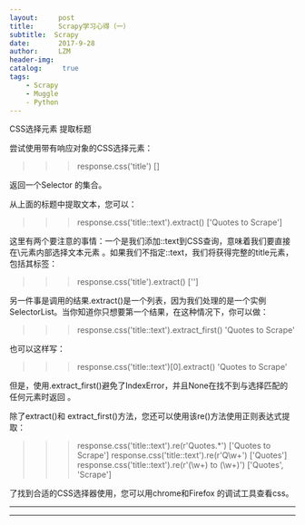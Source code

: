 ```yaml
---
layout:     post
title:      Scrapy学习心得（一）
subtitle:  Scrapy
date:       2017-9-28
author:     LZM
header-img: 
catalog: 	 true
tags:
    - Scrapy
    - Muggle
    - Python
---
```

    

CSS选择元素
提取标题

尝试使用带有响应对象的CSS选择元素：

>>> response.css('title')
[<Selector xpath='descendant-or-self::title' data='<title>Quotes to Scrape</title>'>]

返回一个Selector 的集合。

从上面的标题中提取文本，您可以：

>>> response.css('title::text').extract()
['Quotes to Scrape']

这里有两个要注意的事情：一个是我们添加::text到CSS查询，意味着我们要直接在\元素内部选择文本元素 。如果我们不指定::text，我们将获得完整的title元素，包括其标签：

>>> response.css('title').extract()
['<title>Quotes to Scrape</title>']


另一件事是调用的结果.extract()是一个列表，因为我们处理的是一个实例SelectorList。当你知道你只想要第一个结果，在这种情况下，你可以做：

>>> response.css('title::text').extract_first()
'Quotes to Scrape'


也可以这样写：

>>> response.css('title::text')[0].extract()
'Quotes to Scrape'

但是，使用.extract_first()避免了IndexError，并且None在找不到与选择匹配的任何元素时返回 。

除了extract()和 extract_first()方法，您还可以使用该re()方法使用正则表达式提取：

>>> response.css('title::text').re(r'Quotes.*')
['Quotes to Scrape']
>>> response.css('title::text').re(r'Q\w+')
['Quotes']
>>> response.css('title::text').re(r'(\w+) to (\w+)')
['Quotes', 'Scrape']



了找到合适的CSS选择器使用，您可以用chrome和Firefox 的调试工具查看css。

----------------------------------------------------------------------
----------------------------------------------------------------------





